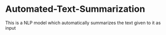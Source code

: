 # Automated-Text-Summarization
This is a NLP model which automatically summarizes the text given to it as input
